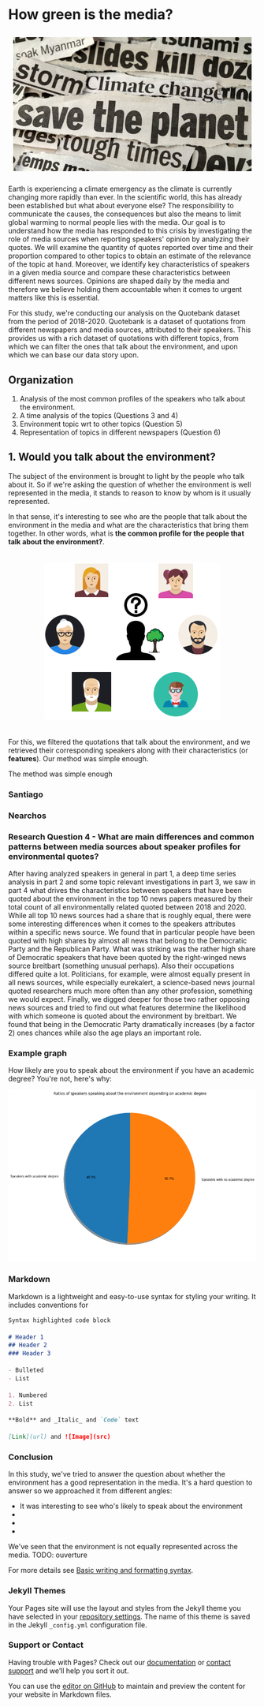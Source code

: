 # How green is the media?

<p align="center" style="padding:10px;" >
  <img src="resources/newspaper_clipping_environment.jpg" alt="newspaper clipping environment"  />
</p>

Earth is experiencing a climate emergency as the climate is currently changing more rapidly than ever. In the scientific world, this has already been established but what about everyone else? The responsibility to communicate the causes, the consequences but also the means to limit global warming to normal people lies with the media. Our goal is to understand how the media has responded to this crisis by investigating the role of media sources when reporting speakers' opinion by analyzing their quotes. We will examine the quantity of quotes reported over time and their proportion compared to other topics to obtain an estimate of the relevance of the topic at hand. Moreover, we identify key characteristics of speakers in a given media source and compare these characteristics between different news sources. Opinions are shaped daily by the media and therefore we believe holding them accountable when it comes to urgent matters like this is essential.

For this study, we're conducting our analysis on the Quotebank dataset from the period of 2018-2020. Quotebank is a dataset of quotations from different newspapers and media sources, attributed to their speakers. This provides us with a rich dataset of quotations with different topics, from which we can filter the ones that talk about the environment, and upon which we can base our data story upon.


## Organization
1. Analysis of the most common profiles of the speakers who talk about the environment.
2. A time analysis of the topics (Questions 3 and 4)
3. Environment topic wrt to other topics (Question 5)
4. Representation of topics in different newspapers (Question 6)

## 1.  Would you talk about the environment?
The subject of the environment is brought to light by the people who talk about it. So if we're asking the question of whether the environment is well represented in the media, it stands to reason to know by whom is it usually represented.

In that sense, it's interesting to see who are the people that talk about the environment in the media and what are the characteristics that bring them together. In other words, what is **the common profile for the people that talk about the environment?**.


<p align="center" style="padding:20px;" >
  <img src="resources/unknown_speaker_profile.png" alt="unknown speaker profile"  />
</p>
 

 For this, we filtered the quotations that talk about the environment, and we retrieved their corresponding speakers along with their characteristics (or **features**). Our method was simple enough.

 The method was simple enough 

### Santiago

### Nearchos

### Research Question 4 - What are main differences and common patterns between media sources about speaker profiles for environmental quotes?

After having analyzed speakers in general in part 1, a deep time series analysis in part 2 and some topic relevant investigations in part 3, we saw in part 4 what drives the characteristics between speakers that have been quoted about the environment in the top 10 news papers measured by their total count of all environmentally related quoted between 2018 and 2020. While all top 10 news sources had a share that is roughly equal, there were some interesting differences when it comes to the speakers attributes within a specific news source. We found that in particular people have been quoted with high shares by almost all news that belong to the Democratic Party and the Republican Party. What was striking was the rather high share of Democratic speakers that have been quoted by the right-winged news source breitbart (something unusual perhaps). Also their occupations differed quite a lot. Politicians, for example, were almost equally present in all news sources, while especially eurekalert, a science-based news journal quoted researchers much more often than any other profession, something we would expect. Finally, we digged deeper for those two rather opposing news sources and tried to find out what features determine the likelihood with which someone is quoted about the environment by breitbart. We found that being in the Democratic Party dramatically increases (by a factor 2) ones chances while also the age plays an important role.
### Example graph
How likely are you to speak about the environment if you have an academic degree? You're not, here's why:

![academic degree likeability](resources/academic_degree_ratios.png)

### Markdown

Markdown is a lightweight and easy-to-use syntax for styling your writing. It includes conventions for

```markdown
Syntax highlighted code block

# Header 1
## Header 2
### Header 3

- Bulleted
- List

1. Numbered
2. List

**Bold** and _Italic_ and `Code` text

[Link](url) and ![Image](src)
```

### Conclusion
In this study, we've tried to answer the question about whether the environment has a good representation in the media. It's a hard question to answer so we approached it from different angles: 
- It was interesting to see who's likely to speak about the environment 
- 
-
- 

We've seen that the environment is not equally represented across the media. 
TODO: ouverture

For more details see [Basic writing and formatting syntax](https://docs.github.com/en/github/writing-on-github/getting-started-with-writing-and-formatting-on-github/basic-writing-and-formatting-syntax).

### Jekyll Themes

Your Pages site will use the layout and styles from the Jekyll theme you have selected in your [repository settings](https://github.com/stefnans/ada-2021-project-data-story/settings/pages). The name of this theme is saved in the Jekyll `_config.yml` configuration file.

### Support or Contact

Having trouble with Pages? Check out our [documentation](https://docs.github.com/categories/github-pages-basics/) or [contact support](https://support.github.com/contact) and we’ll help you sort it out.


You can use the [editor on GitHub](https://github.com/stefnans/ada-2021-project-data-story/edit/gh-pages/index.md) to maintain and preview the content for your website in Markdown files.
